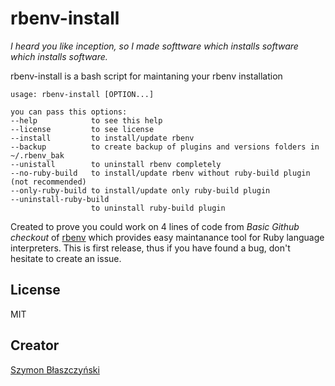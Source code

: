 rbenv-install
=============

*I heard you like inception, so I made softtware which installs software which installs software.*

rbenv-install is a bash script for maintaning your rbenv installation

	usage: rbenv-install [OPTION...]

	you can pass this options:
	--help            to see this help
	--license         to see license
	--install         to install/update rbenv
	--backup          to create backup of plugins and versions folders in ~/.rbenv_bak
	--unistall        to uninstall rbenv completely
	--no-ruby-build   to install/update rbenv without ruby-build plugin (not recommended)
	--only-ruby-build to install/update only ruby-build plugin
	--uninstall-ruby-build
    	              to uninstall ruby-build plugin

Created to prove you could work on 4 lines of code from *Basic Github checkout* of [rbenv] which provides easy maintanance tool for Ruby language interpreters. This is first release, thus if you have found a bug, don't hesitate to create an issue.

License
----

MIT

Creator
----

[Szymon Błaszczyński]

[rbenv]:https://github.com/sstephenson/rbenv
[Szymon Błaszczyński]:mailto:szymon.smok@gmail.com?subject=rbenv-install
